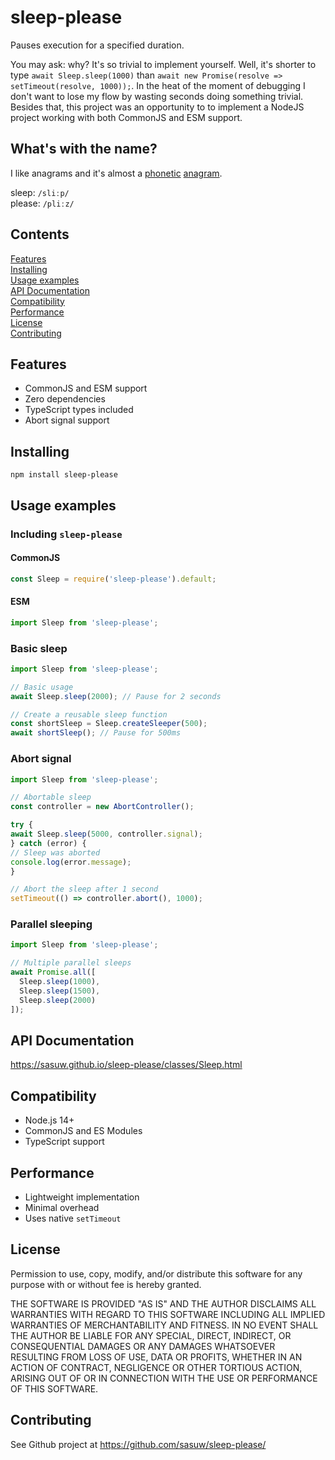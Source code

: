 # sleep-please

Pauses execution for a specified duration. 

You may ask: why? It's so trivial to implement yourself. Well, it's shorter to type `await Sleep.sleep(1000)` than 
`await new Promise(resolve => setTimeout(resolve, 1000));`. In the heat of the moment of debugging I don't want to
lose my flow by wasting seconds doing something trivial. Besides that, this project was an opportunity to 
to implement a NodeJS project working with both CommonJS and ESM support.

## What's with the name?

I like anagrams and it's almost a [phonetic](https://en.wikipedia.org/wiki/International_Phonetic_Alphabet) [anagram](https://en.wikipedia.org/wiki/Anagram).

sleep: `/sliːp/`  
please: `/pliːz/`

## Contents

[Features](#features)  
[Installing](#installing)  
[Usage examples](#usage-examples)  
[API Documentation](#api-documentation)  
[Compatibility](#compatibility)  
[Performance](#performance)  
[License](#license)  
[Contributing](#contributing)  


## Features

* CommonJS and ESM support
* Zero dependencies
* TypeScript types included
* Abort signal support

## Installing

```
npm install sleep-please
```

## Usage examples

### Including `sleep-please`

#### CommonJS

```typescript
const Sleep = require('sleep-please').default;
```

#### ESM

```typescript
import Sleep from 'sleep-please';
```

### Basic sleep

```typescript
import Sleep from 'sleep-please';

// Basic usage
await Sleep.sleep(2000); // Pause for 2 seconds

// Create a reusable sleep function
const shortSleep = Sleep.createSleeper(500);
await shortSleep(); // Pause for 500ms
```

### Abort signal

```typescript
import Sleep from 'sleep-please';

// Abortable sleep
const controller = new AbortController();

try {
await Sleep.sleep(5000, controller.signal);
} catch (error) {
// Sleep was aborted
console.log(error.message);
}

// Abort the sleep after 1 second
setTimeout(() => controller.abort(), 1000);
```

### Parallel sleeping

```typescript
import Sleep from 'sleep-please';

// Multiple parallel sleeps
await Promise.all([
  Sleep.sleep(1000),
  Sleep.sleep(1500),
  Sleep.sleep(2000)
]);
```

## API Documentation

https://sasuw.github.io/sleep-please/classes/Sleep.html

## Compatibility
- Node.js 14+
- CommonJS and ES Modules
- TypeScript support

## Performance
- Lightweight implementation
- Minimal overhead
- Uses native `setTimeout`

## License

Permission to use, copy, modify, and/or distribute this software for any purpose with or without fee is hereby granted.

THE SOFTWARE IS PROVIDED "AS IS" AND THE AUTHOR DISCLAIMS ALL WARRANTIES WITH REGARD TO THIS SOFTWARE INCLUDING ALL IMPLIED WARRANTIES OF MERCHANTABILITY AND FITNESS. IN NO EVENT SHALL THE AUTHOR BE LIABLE FOR ANY SPECIAL, DIRECT, INDIRECT, OR CONSEQUENTIAL DAMAGES OR ANY DAMAGES WHATSOEVER RESULTING FROM LOSS OF USE, DATA OR PROFITS, WHETHER IN AN ACTION OF CONTRACT, NEGLIGENCE OR OTHER TORTIOUS ACTION, ARISING OUT OF OR IN CONNECTION WITH THE USE OR PERFORMANCE OF THIS SOFTWARE.

## Contributing

See Github project at https://github.com/sasuw/sleep-please/